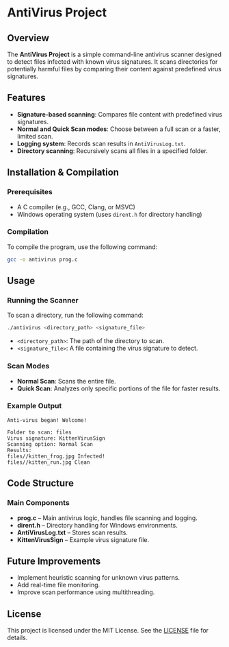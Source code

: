 # AntiVirus Project

## Overview
The **AntiVirus Project** is a simple command-line antivirus scanner designed to detect files infected with known virus signatures. It scans directories for potentially harmful files by comparing their content against predefined virus signatures.

## Features
- **Signature-based scanning**: Compares file content with predefined virus signatures.
- **Normal and Quick Scan modes**: Choose between a full scan or a faster, limited scan.
- **Logging system**: Records scan results in `AntiVirusLog.txt`.
- **Directory scanning**: Recursively scans all files in a specified folder.

## Installation & Compilation
### Prerequisites
- A C compiler (e.g., GCC, Clang, or MSVC)
- Windows operating system (uses `dirent.h` for directory handling)

### Compilation
To compile the program, use the following command:
```sh
gcc -o antivirus prog.c
```

## Usage
### Running the Scanner
To scan a directory, run the following command:
```sh
./antivirus <directory_path> <signature_file>
```
- `<directory_path>`: The path of the directory to scan.
- `<signature_file>`: A file containing the virus signature to detect.

### Scan Modes
- **Normal Scan**: Scans the entire file.
- **Quick Scan**: Analyzes only specific portions of the file for faster results.

### Example Output
```
Anti-virus began! Welcome!

Folder to scan: files
Virus signature: KittenVirusSign
Scanning option: Normal Scan 
Results:
files//kitten_frog.jpg Infected!
files//kitten_run.jpg Clean
```

## Code Structure
### Main Components
- **prog.c** – Main antivirus logic, handles file scanning and logging.
- **dirent.h** – Directory handling for Windows environments.
- **AntiVirusLog.txt** – Stores scan results.
- **KittenVirusSign** – Example virus signature file.

## Future Improvements
- Implement heuristic scanning for unknown virus patterns.
- Add real-time file monitoring.
- Improve scan performance using multithreading.

## License
This project is licensed under the MIT License. See the [LICENSE](LICENSE) file for details.
